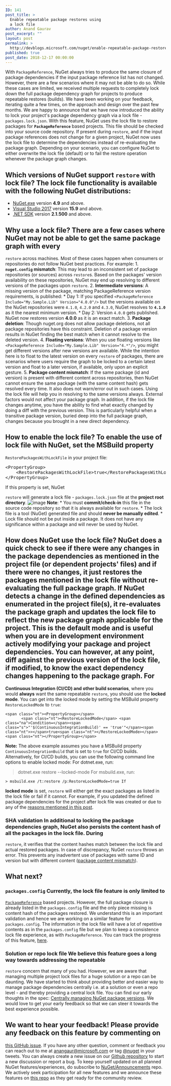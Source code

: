 ```yaml
---
ID: 141
post_title: >
  Enable repeatable package restores using
  a lock file
author: Anand Gaurav
post_excerpt: ""
layout: post
permalink: >
  http://devblogs.microsoft.com/nuget/enable-repeatable-package-restores-using-a-lock-file/
published: true
post_date: 2018-12-17 00:00:00
---
```

With `PackageReference`, NuGet always tries to produce the same closure of package dependencies if the input package reference list has not changed. However, there are a few scenarios where it may not be able to do so. While these cases are limited, we received multiple requests to completely lock down the full package dependency graph for projects to produce repeatable restores (builds). We have been working on your feedback, iterating quite a few times, on the approach and design over the past few months. We are happy to announce that we have now introduced the ability to lock your project's package dependency graph via a lock file - `packages.lock.json`. With this feature, NuGet uses the lock file to restore packages for **`PackageReference`** based projects. This file should be checked into your source code repository. If present during `restore`, and if the input package references does not change for a given project, NuGet now uses the lock file to determine the dependencies instead of re-evaluating the package graph. Depending on your scenario, you can configure NuGet to either overwrite the lock file (default) or to fail the restore operation whenever the package graph changes.

## Which versions of NuGet support `restore` with lock file? The lock file functionality is available with the following NuGet distributions:

*   [NuGet.exe][1] version **4\.9** and above.
*   [Visual Studio 2017][1] version **15\.9** and above.
*   [.NET SDK][1] version **2\.1.500** and above.

## Why use a lock file? There are a few cases where NuGet may not be able to get the same package graph with every

`restore` across machines. Most of these cases happen when consumers or repositories do not follow NuGet best practices. For example: 1. **`nuget.config` mismatch**: This may lead to an inconsistent set of package repositories (or sources) across `restore`s. Based on the packages' version availability on these repositories, NuGet may end up resolving to different versions of the packages upon `restore`. 2. **Intermediate versions**: A missing version of the package, matching PackageReference version requirements, is published: * Day 1: If you specified `<PackageReference Include="My.Sample.Lib" Version="4.0.0"/>` but the versions available on the NuGet repositories were `4.1.0`, `4.2.0` and `4.3.0`, NuGet resolves to **`4.1.0`** as it the nearest minimum version. * Day 2: Version `4.0.0` gets published. NuGet now restores version **4\.0.0** as it is an exact match. 3. **Package deletion**: Though nuget.org does not allow package deletions, not all package repositories have this constraint. Deletion of a package version results in NuGet finding the best match when it cannot resolve to the deleted version. 4. **Floating versions**: When you use floating versions like `<PackageReference Include="My.Sample.Lib" Version="4.*"/>`, you might get different versions after new versions are available. While the intention here is to float to the latest version on every `restore` of packages, there are scenarios where users require the graph to be locked to a certain latest version and float to a later version, if available, only upon an explicit gesture. 5. **Package content mismatch**: If the same package (id and version) is present with different content across repositories, then NuGet cannot ensure the same package (with the same content hash) gets resolved every time. It also does not warn/error out in such cases. Using the lock file will help you in resolving to the same versions always. External factors would not affect your package graph. In addition, if the lock file changes anytime, you have the ability to find what exactly changed by doing a diff with the previous version. This is particularly helpful when a transitive package version, buried deep into the full package graph, changes because you brought in a new direct dependency.

## How to enable the lock file? To enable the use of lock file with NuGet, set the MSBuild property

`RestorePackagesWithLockFile` in your project file:

<pre class="lang:default decode:true">&lt;PropertyGroup&gt;
    &lt;RestorePackagesWithLockFile&gt;true&lt;/RestorePackagesWithLockFile&gt;
&lt;/PropertyGroup&gt;</pre>

If this property is set, NuGet

`restore` will generate a lock file - `packages.lock.json` file at the **project root directory**. ![image][2] **Note**: * You must **commit/check-in** this file in the source code repository so that it is always available for `restore`. * The lock file is a tool (NuGet) generated file and should **never be manually edited**. * Lock file should not be put inside a package. It does not have any significance within a package and will never be used by NuGet.

## How does NuGet use the lock file? NuGet does a quick check to see if there were any changes in the package dependencies as mentioned in the project file (or dependent projects' files) and if there were no changes, it just restores the packages mentioned in the lock file without re-evaluating the full package graph. If NuGet detects a change in the defined dependencies as enumerated in the project file(s), it re-evaluates the package graph and updates the lock file to reflect the new package graph applicable for the project. This is the default mode and is useful when you are in development environment actively modifying your package and project dependencies. You can however, at any point, diff against the previous version of the lock file, if modified, to know the exact dependency changes happening to the package graph. For

**Continuous Integration (CI/CD) and other build scenarios**, where you would **always** want the same repeatable `restore`, you should use the **locked mode**. You can get into the locked mode by setting the MSBuild property `RestoreLockedMode` to `true`:

<pre class="highlight"><code>&lt;span class="nt">&lt;PropertyGroup&gt;&lt;/span>
       &lt;span class="nt">&lt;RestoreLockedMode&lt;/span> &lt;span class="na">Condition=&lt;/span>&lt;span class="s">"'$(ContinuousIntegrationBuild)' == 'true'"&lt;/span>&lt;span class="nt">&gt;&lt;/span>true&lt;span class="nt">&lt;/RestoreLockedMode&gt;&lt;/span>
&lt;span class="nt">&lt;/PropertyGroup&gt;&lt;/span> </code></pre>

**Note:** The above example assumes you have a MSBuild property `ContinuousIntegrationBuild` that is set to `true` for CI/CD builds. Alternatively, for CI/CD builds, you can use the following command line options to enable locked mode: For dotnet.exe, run:

> dotnet.exe restore --locked-mode For msbuild.exe, run:

    > msbuild.exe /t:restore /p:RestoreLockedMode=true If 
    

**locked mode** is set, `restore` will either get the exact packages as listed in the lock file or fail if it cannot. For example, if you updated the defined package dependencies for the project after lock file was created or due to any of the [reasons mentioned in this post][3].

### SHA validation In additional to locking the package dependencies graph, NuGet also persists the content hash of all the packages in the lock file. During

`restore`, it verifies that the content hashes match between the lock file and actual restored packages. In case of discrepancy, NuGet `restore` throws an error. This prevents any inadvertent use of packages with same ID and version but with different content ([package content mismatch][3]).

## What next?

### `packages.config` Currently, the lock file feature is only limited to

[`PackageReference`][4] based projects. However, the full package closure is already listed in the `packages.config` file and the only piece missing is content hash of the packages restored. We understand this is an important validation and hence we are working on a similar feature for `packages.config`. The information in the lock file will have a lot of repetitive contents as in the `packages.config` file but we plan to keep a consistence lock file experience, as with `PackageReference`. You can track the progress of this feature, [here][5].

### Solution or repo lock file We believe this feature goes a long way towards addressing the repeatable

`restore` concern that many of you had. However, we are aware that managing multiple project lock files for a huge solution or a repo can be daunting. We have started to think about providing better and easier way to manage package dependencies centrally i.e. at a solution or even a repo level - and thereby providing a central lock file. You can find our early thoughts in the spec: [Centrally managing NuGet package versions][6]. We would love to get your early feedback so that we can steer it towards the best experience possible.

## We want to hear your feedback! Please provide any feedback on this feature by commenting on

[this GitHub issue][7]. If you have any other question, comment or feedback you can reach out to me at <anangaur@microsoft.com> or tag [@nuget][8] in your tweets. You can always create a new issue on our [Github repository][9] to start a new discussion or report a bug. To keep yourself updated on all planned NuGet features/experiences, do subscribe to [NuGet/Announcements][10] repo. We actively seek participation for all new features and we announce these features on [this repo][10] as they get ready for the community review.

 [1]: https://blog.nuget.org/20181217/Enable-repeatable-package-restores-using-a-lock-file.html
 [2]: https://user-images.githubusercontent.com/14800916/49912003-6d98f100-fe3d-11e8-8be1-372d36d46c98.png
 [3]: #why-use-a-lock-file
 [4]: https://docs.microsoft.com/en-us/nuget/consume-packages/package-references-in-project-files
 [5]: https://github.com/NuGet/Home/issues/7281
 [6]: https://github.com/NuGet/Home/wiki/Centrally-managing-NuGet-package-versions
 [7]: https://github.com/NuGet/Home/issues/5602
 [8]: https://twitter.com/nuget
 [9]: https://github.com/NuGet/Home/issues/new
 [10]: https://github.com/NuGet/Announcements